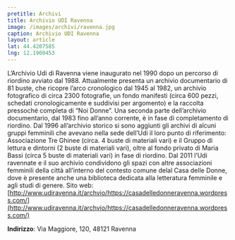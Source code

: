 ```yaml
---
pretitle: Archivi
title: Archivio UDI Ravenna
image: /images/archivi/ravenna.jpg
caption: Archivio UDI Ravenna
layout: article
lat: 44.4207585
lng: 12.1900453
---
```


L’Archivio Udi di Ravenna viene inaugurato nel 1990 dopo un percorso di riordino avviato dal 1988. Attualmente presenta un archivio documentario di 81 buste, che ricopre l’arco cronologico dal 1945 al 1982, un archivio fotografico di circa 2300 fotografie, un fondo manifesti (circa 600 pezzi, schedati cronologicamente e suddivisi per argomento) e la raccolta pressoché completa di “Noi Donne”. Una seconda parte dell’archivio documentario, dal 1983 fino all’anno corrente, è in fase di completamento di riordino. Dal 1996 all’archivio storico si sono aggiunti gli archivi di alcuni gruppi femminili che avevano nella sede dell’Udi il loro punto di riferimento: Associazione Tre Ghinee (circa. 4 buste di materiali vari) e il Gruppo di lettura e dintorni (2 buste di materiali vari), oltre al fondo privato di Maria Bassi (circa 5 buste di materiali vari) in fase di riordino. Dal 2011 l’Udi ravennate e il suo archivio condividono gli spazi con altre associazioni femminili della città all’interno del contesto comune delal Casa delle Donne, dove è presente anche una biblioteca dedicata alla letteratura femminile e agli studi di genere.
Sito web:
[http://www.udiravenna.it/archvio/https://casadelledonneravenna.wordpress.com/](http://www.udiravenna.it/archvio/https://casadelledonneravenna.wordpress.com/)

**Indirizzo**: Via Maggiore, 120, 48121 Ravenna
